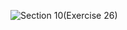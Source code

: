 ![Section 10(Exercise 26)](https://github.com/user-attachments/assets/93750b15-8a04-4095-b1ea-6dc1fca99686)

